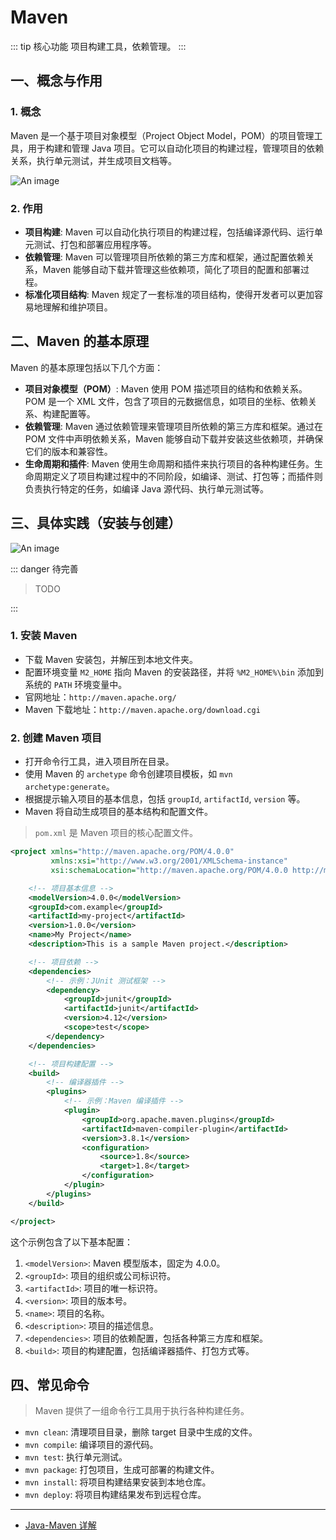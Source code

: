 # Maven

::: tip 核心功能
项目构建工具，依赖管理。
:::

## 一、概念与作用

### 1. 概念

Maven 是一个基于项目对象模型（Project Object Model，POM）的项目管理工具，用于构建和管理 Java 项目。它可以自动化项目的构建过程，管理项目的依赖关系，执行单元测试，并生成项目文档等。

![An image](/images/java/maven.png)

### 2. 作用

- **项目构建**: Maven 可以自动化执行项目的构建过程，包括编译源代码、运行单元测试、打包和部署应用程序等。
- **依赖管理**: Maven 可以管理项目所依赖的第三方库和框架，通过配置依赖关系，Maven 能够自动下载并管理这些依赖项，简化了项目的配置和部署过程。
- **标准化项目结构**: Maven 规定了一套标准的项目结构，使得开发者可以更加容易地理解和维护项目。

## 二、Maven 的基本原理

Maven 的基本原理包括以下几个方面：

- **项目对象模型（POM）**: Maven 使用 POM 描述项目的结构和依赖关系。POM 是一个 XML 文件，包含了项目的元数据信息，如项目的坐标、依赖关系、构建配置等。
- **依赖管理**: Maven 通过依赖管理来管理项目所依赖的第三方库和框架。通过在 POM 文件中声明依赖关系，Maven 能够自动下载并安装这些依赖项，并确保它们的版本和兼容性。
- **生命周期和插件**: Maven 使用生命周期和插件来执行项目的各种构建任务。生命周期定义了项目构建过程中的不同阶段，如编译、测试、打包等；而插件则负责执行特定的任务，如编译 Java 源代码、执行单元测试等。

## 三、具体实践（安装与创建）

![An image](/images/java/maven-2.png)

::: danger 待完善

> TODO

:::

### 1. 安装 Maven

- 下载 Maven 安装包，并解压到本地文件夹。
- 配置环境变量 `M2_HOME` 指向 Maven 的安装路径，并将 `%M2_HOME%\bin` 添加到系统的 `PATH` 环境变量中。
- 官网地址：`http://maven.apache.org/`
- Maven 下载地址：`http://maven.apache.org/download.cgi`

### 2. 创建 Maven 项目

- 打开命令行工具，进入项目所在目录。
- 使用 Maven 的 `archetype` 命令创建项目模板，如 `mvn archetype:generate`。
- 根据提示输入项目的基本信息，包括 `groupId`, `artifactId`, `version` 等。
- Maven 将自动生成项目的基本结构和配置文件。

> `pom.xml` 是 Maven 项目的核心配置文件。

```xml
<project xmlns="http://maven.apache.org/POM/4.0.0"
         xmlns:xsi="http://www.w3.org/2001/XMLSchema-instance"
         xsi:schemaLocation="http://maven.apache.org/POM/4.0.0 http://maven.apache.org/xsd/maven-4.0.0.xsd">

    <!-- 项目基本信息 -->
    <modelVersion>4.0.0</modelVersion>
    <groupId>com.example</groupId>
    <artifactId>my-project</artifactId>
    <version>1.0.0</version>
    <name>My Project</name>
    <description>This is a sample Maven project.</description>

    <!-- 项目依赖 -->
    <dependencies>
        <!-- 示例：JUnit 测试框架 -->
        <dependency>
            <groupId>junit</groupId>
            <artifactId>junit</artifactId>
            <version>4.12</version>
            <scope>test</scope>
        </dependency>
    </dependencies>

    <!-- 项目构建配置 -->
    <build>
        <!-- 编译器插件 -->
        <plugins>
            <!-- 示例：Maven 编译插件 -->
            <plugin>
                <groupId>org.apache.maven.plugins</groupId>
                <artifactId>maven-compiler-plugin</artifactId>
                <version>3.8.1</version>
                <configuration>
                    <source>1.8</source>
                    <target>1.8</target>
                </configuration>
            </plugin>
        </plugins>
    </build>

</project>
```

这个示例包含了以下基本配置：

1. `<modelVersion>`: Maven 模型版本，固定为 4.0.0。
2. `<groupId>`: 项目的组织或公司标识符。
3. `<artifactId>`: 项目的唯一标识符。
4. `<version>`: 项目的版本号。
5. `<name>`: 项目的名称。
6. `<description>`: 项目的描述信息。
7. `<dependencies>`: 项目的依赖配置，包括各种第三方库和框架。
8. `<build>`: 项目的构建配置，包括编译器插件、打包方式等。

## 四、常见命令

> Maven 提供了一组命令行工具用于执行各种构建任务。

- `mvn clean`: 清理项目目录，删除 target 目录中生成的文件。
- `mvn compile`: 编译项目的源代码。
- `mvn test`: 执行单元测试。
- `mvn package`: 打包项目，生成可部署的构建文件。
- `mvn install`: 将项目构建结果安装到本地仓库。
- `mvn deploy`: 将项目构建结果发布到远程仓库。

---

- [Java-Maven 详解](https://www.cnblogs.com/liugp/p/16221170.html)
